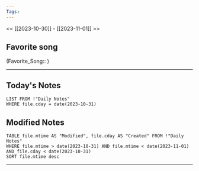 ```yaml
---
Tags:
---
```

<< [[2023-10-30]] - [[2023-11-01]] >>
## Favorite song
(Favorite_Song:: )

___
## Today's Notes
```dataview
LIST FROM !"Daily Notes"
WHERE file.cday = date(2023-10-31)
```
## Modified Notes
```dataview
TABLE file.mtime AS "Modified", file.cday AS "Created" FROM !"Daily Notes" 
WHERE file.mtime > date(2023-10-31) AND file.mtime < date(2023-11-01) AND file.cday < date(2023-10-31)
SORT file.mtime desc
```
___
